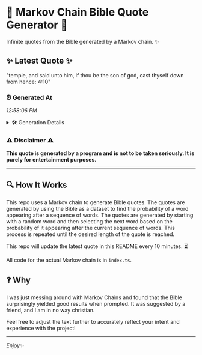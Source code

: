 # 📖 Markov Chain Bible Quote Generator 📖

Infinite quotes from the Bible generated by a Markov chain. ✨

## ✨ Latest Quote ✨
"temple, and said unto him, if thou be the son of god, cast thyself down from hence: 4:10"

### ⏰ Generated At
*12:58:06 PM*

<details>
    <summary>🛠️ Generation Details</summary>
    <p>
        <strong>🌱 Seed:</strong> temple,<br>
        <strong>🔄 Iterations:</strong> 17<br>
        <strong>📜 Context History:</strong><br>[ temple, ]: and<br>[ temple,, and ]: said<br>[ temple,, and, said ]: unto<br>[ temple,, and, said, unto ]: him,<br>[ temple,, and, said, unto, him, ]: if<br>[ temple,, and, said, unto, him,, if ]: thou<br>[ and, said, unto, him,, if, thou ]: be<br>[ said, unto, him,, if, thou, be ]: the<br>[ unto, him,, if, thou, be, the ]: son<br>[ him,, if, thou, be, the, son ]: of<br>[ if, thou, be, the, son, of ]: god,<br>[ thou, be, the, son, of, god, ]: cast<br>[ be, the, son, of, god,, cast ]: thyself<br>[ the, son, of, god,, cast, thyself ]: down<br>[ son, of, god,, cast, thyself, down ]: from<br>[ of, god,, cast, thyself, down, from ]: hence:<br>[ god,, cast, thyself, down, from, hence: ]: 4:10<br>
    </p>
</details>

### ⚠️ Disclaimer ⚠️
**This quote is generated by a program and is not to be taken seriously. It is purely for entertainment purposes.**

---

## 🔍 How It Works

This repo uses a Markov chain to generate Bible quotes. The quotes are generated by using the Bible as a dataset to find the probability of a word appearing after a sequence of words. The quotes are generated by starting with a random word and then selecting the next word based on the probability of it appearing after the current sequence of words. This process is repeated until the desired length of the quote is reached.

This repo will update the latest quote in this README every 10 minutes. ⏳

All code for the actual Markov chain is in `index.ts`.

## ❓ Why

I was just messing around with Markov Chains and found that the Bible surprisingly yielded good results when prompted. 
It was suggested by a friend, and I am in no way christian.

Feel free to adjust the text further to accurately reflect your intent and experience with the project!

---

*Enjoy*✨
